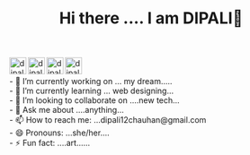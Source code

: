<h1 align="center">Hi there ....  I  am  DIPALI👋</h1>

</br>
</br>
<a href="https://www.linkedin.com/in/dipalee-chauhan-7460ba1b7/"/>
  <img align="left" alt="dipalee's Linkdein" width="30px" src="https://www.vectorlogo.zone/logos/linkedin/linkedin-tile.svg" />
</a>
<a href="https://github.com/dipalee12"/>
  <img align="left" alt="dipalee's Github" width="30px" src="https://www.vectorlogo.zone/logos/github/github-tile.svg" />
</a>
<a href="https://twitter.com/ChauhanDipalee">
  <img align="left" alt="dipalee's Twitter" width="30px" src="https://www.vectorlogo.zone/logos/twitter/twitter-tile.svg" />
</a>

<a href="https://www.instagram.com/dipali_k_chauhan"/>
  <img align="left" alt="dipalee's Instagram" width="30px" src="https://www.vectorlogo.zone/logos/instagram/instagram-icon.svg" />
</a>
</br>
</br>
- 🔭 I’m currently working on ... my dream.....</br>
- 🌱 I’m currently learning ... web designing...</br>
- 👯 I’m looking to collaborate on ....new tech...</br>
- 💬 Ask me about ....anything...</br>
- 📫 How to reach me: ...dipali12chauhan@gmail.com</br>
- 😄 Pronouns: ...she/her....</br>
- ⚡ Fun fact: ....art......
</br>
</br>


